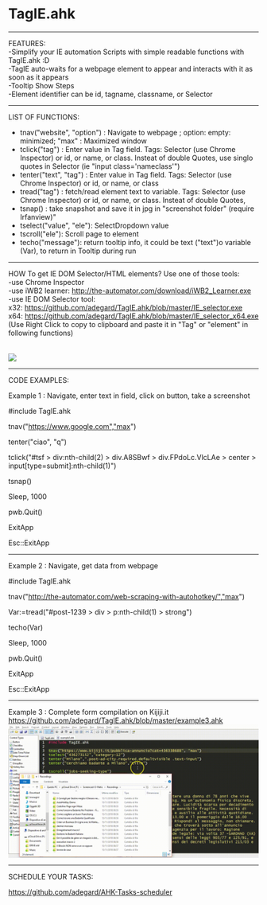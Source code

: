 # TagIE.ahk

***************
FEATURES:</br>
-Simplify your IE automation Scripts with simple readable functions with TagIE.ahk :D </br>
-TagIE auto-waits for a webpage element to appear and interacts with it as soon as it appears</br>
-Tooltip Show Steps</br>
-Element identifier can be id, tagname, classname, or Selector 

******************
LIST OF FUNCTIONS:

- tnav("website", "option") : Navigate to webpage ; option: empty: minimized; "max" : Maximized window
- tclick("tag")  : Enter value in Tag field. Tags: Selector (use Chrome Inspector) or id, or name, or class. Insteat of double Quotes, use singlo quotes in Selector (ie "input class='nameclass'")
- tenter("text", "tag")  : Enter value in Tag field. Tags: Selector (use Chrome Inspector) or id, or name, or class
- tread("tag")  : fetch/read element text to variable. Tags: Selector (use Chrome Inspector) or id, or name, or class. Insteat of double Quotes, 
- tsnap() : take snapshot and save it in jpg in "screenshot folder" (require Irfanview)"
- tselect("value", "ele"): SelectDropdown value 
- tscroll("ele"): Scroll page to element
- techo("message"): return tooltip info, it could be text ("text")o variable (Var), to return in Tooltip during run


*****************
HOW To get IE DOM Selector/HTML elements? Use one of those tools:</br>
-use Chrome Inspector </br>
-use iWB2 learner: http://the-automator.com/download/iWB2_Learner.exe </br>
-use IE DOM Selector tool: </br>
x32: https://github.com/adegard/TagIE.ahk/blob/master/IE_selector.exe </br>
x64: https://github.com/adegard/TagIE.ahk/blob/master/IE_selector_x64.exe </br>
(Use Right Click to copy to clipboard and paste it in "Tag" or "element" in following functions)</br>

</br>
<img src="https://raw.githubusercontent.com/adegard/TagIE.ahk/master/GetSelectorsTags.gif"  align="center">

******************
CODE EXAMPLES:

Example 1 : Navigate, enter text in field, click on button, take a screenshot

#include TagIE.ahk

tnav("https://www.google.com","max")

tenter("ciao", "q")

tclick("#tsf > div:nth-child(2) > div.A8SBwf > div.FPdoLc.VlcLAe > center > input[type=submit]:nth-child(1)")

tsnap() 

Sleep, 1000

pwb.Quit()

ExitApp

Esc::ExitApp



******************
Example 2 : Navigate, get data from webpage

#include TagIE.ahk

tnav("http://the-automator.com/web-scraping-with-autohotkey/","max")

Var:=tread("#post-1239 > div > p:nth-child(1) > strong")

techo(Var)

Sleep, 1000

pwb.Quit()

ExitApp

Esc::ExitApp

******************
Example 3 : Complete form compilation on Kijiji.it
https://github.com/adegard/TagIE.ahk/blob/master/example3.ahk
</br>
<img src="https://raw.githubusercontent.com/adegard/TagIE.ahk/master/TagIEexample.gif"  align="center">
******************
SCHEDULE YOUR TASKS:

https://github.com/adegard/AHK-Tasks-scheduler
